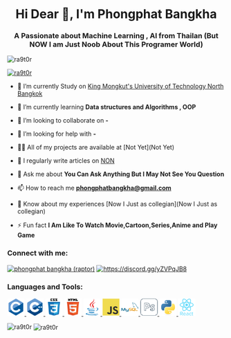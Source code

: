 <h1 align="center">Hi Dear 👋, I'm Phongphat Bangkha</h1>
<h3 align="center">A Passionate about Machine Learning , AI from Thailan (But NOW I am Just Noob About This Programer World)</h3>

<p align="left"> <img src="https://komarev.com/ghpvc/?username=ra9t0r&label=Profile%20views&color=0e75b6&style=flat" alt="ra9t0r" /> </p>

<p align="left"> <a href="https://github.com/ryo-ma/github-profile-trophy"><img src="https://github-profile-trophy.vercel.app/?username=ra9t0r" alt="ra9t0r" /></a> </p>

- 🔭 I’m currently Study on [King Mongkut's University of Technology North Bangkok](https://www.kmutnb.ac.th/about/orgmap_bkk.aspx?lang=en)

- 🌱 I’m currently learning **Data structures and Algorithms , OOP**

- 👯 I’m looking to collaborate on **-**

- 🤝 I’m looking for help with **-**

- 👨‍💻 All of my projects are available at [Not Yet](Not Yet)

- 📝 I regularly write articles on [NON](NON)

- 💬 Ask me about **You Can Ask Anything But I May Not See You Question**

- 📫 How to reach me **phongphatbangkha@gmail.com**

- 📄 Know about my experiences [Now I Just as collegian](Now I Just as collegian)

- ⚡ Fun fact **I Am Like To Watch Movie,Cartoon,Series,Anime and Play Game**

<h3 align="left">Connect with me:</h3>
<p align="left">
<a href="https://fb.com/phongphat bangkha (raptor)" target="blank"><img align="center" src="https://raw.githubusercontent.com/rahuldkjain/github-profile-readme-generator/master/src/images/icons/Social/facebook.svg" alt="phongphat bangkha (raptor)" height="30" width="40" /></a>
<a href="https://discord.gg/https://discord.gg/yZVPqJB8" target="blank"><img align="center" src="https://raw.githubusercontent.com/rahuldkjain/github-profile-readme-generator/master/src/images/icons/Social/discord.svg" alt="https://discord.gg/yZVPqJB8" height="30" width="40" /></a>
</p>

<h3 align="left">Languages and Tools:</h3>
<p align="left"> <a href="https://www.cprogramming.com/" target="_blank" rel="noreferrer"> <img src="https://raw.githubusercontent.com/devicons/devicon/master/icons/c/c-original.svg" alt="c" width="40" height="40"/> </a> <a href="https://www.w3schools.com/cpp/" target="_blank" rel="noreferrer"> <img src="https://raw.githubusercontent.com/devicons/devicon/master/icons/cplusplus/cplusplus-original.svg" alt="cplusplus" width="40" height="40"/> </a> <a href="https://www.w3schools.com/css/" target="_blank" rel="noreferrer"> <img src="https://raw.githubusercontent.com/devicons/devicon/master/icons/css3/css3-original-wordmark.svg" alt="css3" width="40" height="40"/> </a> <a href="https://www.w3.org/html/" target="_blank" rel="noreferrer"> <img src="https://raw.githubusercontent.com/devicons/devicon/master/icons/html5/html5-original-wordmark.svg" alt="html5" width="40" height="40"/> </a> <a href="https://www.java.com" target="_blank" rel="noreferrer"> <img src="https://raw.githubusercontent.com/devicons/devicon/master/icons/java/java-original.svg" alt="java" width="40" height="40"/> </a> <a href="https://developer.mozilla.org/en-US/docs/Web/JavaScript" target="_blank" rel="noreferrer"> <img src="https://raw.githubusercontent.com/devicons/devicon/master/icons/javascript/javascript-original.svg" alt="javascript" width="40" height="40"/> </a> <a href="https://www.mysql.com/" target="_blank" rel="noreferrer"> <img src="https://raw.githubusercontent.com/devicons/devicon/master/icons/mysql/mysql-original-wordmark.svg" alt="mysql" width="40" height="40"/> </a> <a href="https://www.photoshop.com/en" target="_blank" rel="noreferrer"> <img src="https://raw.githubusercontent.com/devicons/devicon/master/icons/photoshop/photoshop-line.svg" alt="photoshop" width="40" height="40"/> </a> <a href="https://www.python.org" target="_blank" rel="noreferrer"> <img src="https://raw.githubusercontent.com/devicons/devicon/master/icons/python/python-original.svg" alt="python" width="40" height="40"/> </a> <a href="https://reactjs.org/" target="_blank" rel="noreferrer"> <img src="https://raw.githubusercontent.com/devicons/devicon/master/icons/react/react-original-wordmark.svg" alt="react" width="40" height="40"/> </a> </p>

<p><img align="left" src="https://github-readme-stats.vercel.app/api/top-langs?username=ra9t0r&show_icons=true&locale=en&layout=compact" alt="ra9t0r" /></p>

<p>&nbsp;<img align="center" src="https://github-readme-stats.vercel.app/api?username=ra9t0r&show_icons=true&locale=en" alt="ra9t0r" /></p>
